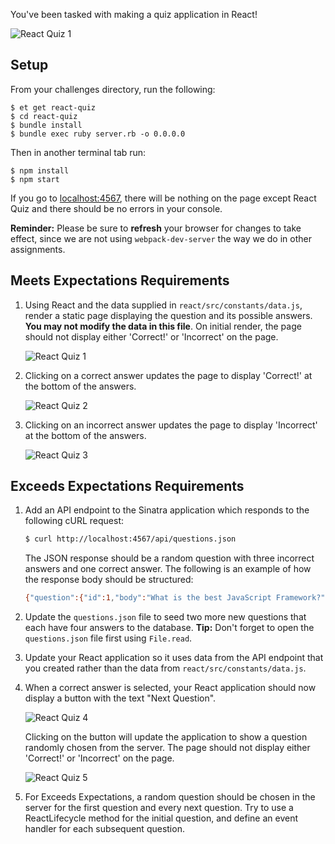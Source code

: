 You've been tasked with making a quiz application in React!

![React Quiz 1][react-quiz-1]

## Setup
From your challenges directory, run the following:

```
$ et get react-quiz
$ cd react-quiz
$ bundle install
$ bundle exec ruby server.rb -o 0.0.0.0
```

Then in another terminal tab run:

```
$ npm install
$ npm start
```

If you go to [localhost:4567][localhost-4567], there will be nothing on the
page except React Quiz and there should be no errors in your console.

**Reminder:** Please be sure to **refresh** your browser for changes to take effect, since we are not using `webpack-dev-server` the way we do in other assignments.

## Meets Expectations Requirements
1. Using React and the data supplied in `react/src/constants/data.js`, render a
     static page displaying the question and its possible answers. **You may not
     modify the data in this file**. On initial render, the page should not
     display either 'Correct!' or 'Incorrect' on the page.

     ![React Quiz 1][react-quiz-1]

2. Clicking on a correct answer updates the page to display 'Correct!' at the
     bottom of the answers.

     ![React Quiz 2][react-quiz-2]

3. Clicking on an incorrect answer updates the page to display 'Incorrect' at the
     bottom of the answers.

     ![React Quiz 3][react-quiz-3]

## Exceeds Expectations Requirements
1. Add an API endpoint to the Sinatra application which responds to the following cURL request:

    ```sh
    $ curl http://localhost:4567/api/questions.json
    ```

    The JSON response should be a random question with three incorrect answers
    and one correct answer. The following is an example of how the response
    body should be structured:

    ```sh
    {"question":{"id":1,"body":"What is the best JavaScript Framework?"},"answers":[{"id":1,"body":"React","question_id":1,"correct":true},{"id":2,"body":"Ember","question_id":1,"correct":false},{"id":3,"body":"Angular2","question_id":1,"correct":false},{"id":4,"body":"Rails","question_id":1,"correct":false}]};
    ```

2. Update the `questions.json` file to seed two more new questions that each have four answers to the database. **Tip:** Don't forget to open the `questions.json` file first using `File.read`.
3. Update your React application so it uses data from the API endpoint that you created rather than the data from `react/src/constants/data.js`.
4. When a correct answer is selected, your React application should now display a button with the text "Next Question".

     ![React Quiz 4][react-quiz-4]

     Clicking on the button will update the application to show a question randomly chosen from the server.
     The page should not display either 'Correct!' or 'Incorrect' on the page.

     ![React Quiz 5][react-quiz-5]

[localhost-4567]: http://localhost:4567
[react-quiz-1]: https://s3.amazonaws.com/horizon-production/images/react-quiz-1.png
[react-quiz-2]: https://s3.amazonaws.com/horizon-production/images/react-quiz-2.png
[react-quiz-3]: https://s3.amazonaws.com/horizon-production/images/react-quiz-3.png
[react-quiz-4]: https://s3.amazonaws.com/horizon-production/images/react-quiz-4.png
[react-quiz-5]: https://s3.amazonaws.com/horizon-production/images/react-quiz-5.png

5. For Exceeds Expectations, a random question should be chosen in the server for the first question and every next question.
Try to use a ReactLifecycle method for the initial question, and define an event handler for each subsequent question.
